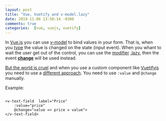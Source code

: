 ```yaml
---
layout: post
title: "Vue, Vuetify and v-model.lazy"
date: 2019-11-06 13:50:14 -0300
comments: true
categories:  [vue, vuejs, vuetify]
---
```

In [Vue.js](https://vuejs.org) you can use [v-model](https://br.vuejs.org/v2/api/#v-model) to bind values in your form. That is, when you [type](https://javascript.info/events-change-input#event-input) the value is changed on the state (input event). When you whant to wait the user get out of the control, you can use the [modifier](https://vuejs.org/v2/guide/forms.html#Modifiers) [.lazy](https://vuejs.org/v2/guide/forms.html#lazy), then the event **[change](https://javascript.info/events-change-input#event-change)** will be used instead.

[But the world is cruel](https://github.com/vuejs/vue/issues/5743) and when you use a custom component like [Vuetifyjs](https://vuetifyjs.com) you need to use a [different approach](https://github.com/vuetifyjs/vuetify/issues/1810). You need to use `:value` and `@change` manually.

Example:

~~~

<v-text-field  label="Price"
    :value="price"
    @change="value => price = value">      
</v-text-field>

~~~